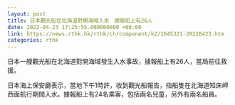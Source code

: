 ```yaml
---
layout: post
title: 日本觀光船在北海道對開海域入水　據報船上有26人
date: 2022-04-23 17:25:55.000000000 +08:00
link: https://news.rthk.hk/rthk/ch/component/k2/1645321-20220423.htm
categories: rthk
---
```


日本一艘觀光船在北海道對開海域發生入水事故，據報船上有26人，當局前往救援。

日本海上保安廳表示，當地下午1時許，收到觀光船報告，指船隻在北海道知床岬西面航行期間入水。據報船上有24名乘客，包括兩名兒童，另外有兩名船員。
